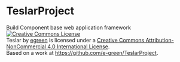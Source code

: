 TeslarProject
=============

Build Component base web application framework
<a rel="license" href="http://creativecommons.org/licenses/by-nc/4.0/"><img alt="Creative Commons License" style="border-width:0" src="https://i.creativecommons.org/l/by-nc/4.0/88x31.png" /></a><br /><span xmlns:dct="http://purl.org/dc/terms/" property="dct:title">Teslar</span> by <a xmlns:cc="http://creativecommons.org/ns#" href="http://egreen.io" property="cc:attributionName" rel="cc:attributionURL">egreen</a> is licensed under a <a rel="license" href="http://creativecommons.org/licenses/by-nc/4.0/">Creative Commons Attribution-NonCommercial 4.0 International License</a>.<br />Based on a work at <a xmlns:dct="http://purl.org/dc/terms/" href="https://github.com/e-green/TeslarProject" rel="dct:source">https://github.com/e-green/TeslarProject</a>.
